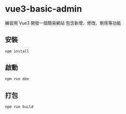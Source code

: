 # vue3-basic-admin

練習用 Vue3 開發一個簡易網站
包含新增、修改、刪除等功能

## 安裝

```sh
npm install
```

## 啟動

```sh
npm run dev
```

## 打包

```sh
npm run build
```
